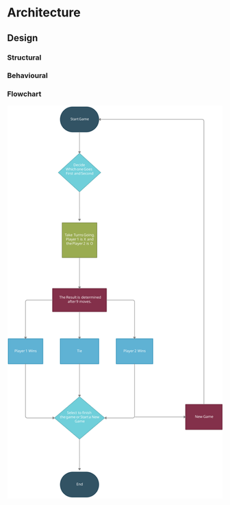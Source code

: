 # Architecture

## Design
### Structural
### Behavioural
### Flowchart
![Flowchart](/6_ImagesAndVideos/flowchart%20tictactoe.jpg)
